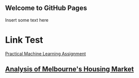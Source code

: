 ## Welcome to GitHub Pages
Insert some text here

# Link Test
[Practical Machine Learning Assignment](./assignment_2.html)
## [Analysis of Melbourne's Housing Market](./housing_project.html)
